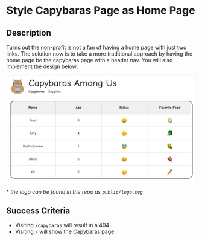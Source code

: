 # Style Capybaras Page as Home Page

## Description

Turns out the non-profit is not a fan of having a home page with just two links. The solution now is to take a more traditional approach by having the home page be the capybaras page with a header nav. You will also implement the design below:

![design for home/capybaras page](ticket2_reference.png "Home/Capybaras page")

\* _the logo can be found in the repo as `public/logo.svg`_

## Success Criteria

- Visiting `/capybaras` will result in a 404
- Visiting `/` will show the Capybaras page
